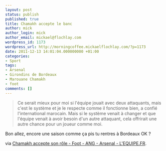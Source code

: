 ```yaml
---
layout: post
status: publish
published: true
title: Chamakh accepte le banc
author: mick
author_login: mick
author_email: mickael@flochlay.com
wordpress_id: 1173
wordpress_url: http://morningcoffee.mickaelflochlay.com/?p=1173
date: 2011-12-13 14:01:04.000000000 +01:00
categories:
- Sport
tags:
- Arsenal
- Girondins de Bordeaux
- Marouane Chamakh
- foot
comments: []
---
```

<blockquote>Ce serait mieux pour moi si l'équipe jouait avec deux attaquants, mais c'est le système et je le respecte comme il fonctionne bien, a confié l'international marocain. Mais si le système venait à changer et que l'équipe venait à avoir besoin d'un autre attaquant, cela offrirait une autre chance pour un joueur comme moi.</blockquote>
Bon allez, encore une saison comme ça pis tu rentres à Bordeaux OK ?

via <a href="http://www.lequipe.fr/Football/breves2011/20111117_115347_chamakh-accepte-son-role.html">Chamakh accepte son rôle - Foot - ANG - Arsenal - L'EQUIPE.FR</a>.
